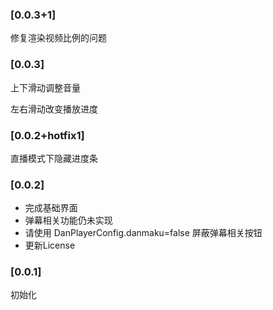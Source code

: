 ### [0.0.3+1]

修复渲染视频比例的问题

### [0.0.3]

上下滑动调整音量

左右滑动改变播放进度

### [0.0.2+hotfix1]

直播模式下隐藏进度条

### [0.0.2]

- 完成基础界面
- 弹幕相关功能仍未实现
- 请使用 DanPlayerConfig.danmaku=false 屏蔽弹幕相关按钮
- 更新License

### [0.0.1]

初始化
